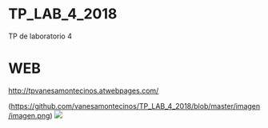 ﻿# TP_LAB_4_2018
TP de laboratorio 4

# WEB
http://tpvanesamontecinos.atwebpages.com/

 (https://github.com/vanesamontecinos/TP_LAB_4_2018/blob/master/imagen/imagen.png)
<img src="imagen/imagen.jpg">